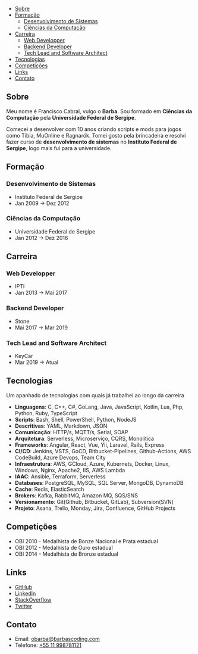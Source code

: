 - [Sobre](#sobre)
- [Formação](#formação)
  - [Desenvolvimento de Sistemas](#desenvolvimento-de-sistemas)
  - [Ciências da Computação](#ciências-da-computação)
- [Carreira](#carreira)
  - [Web Developper](#web-developper)
  - [Backend Developer](#backend-developer)
  - [Tech Lead and Software Architect](#tech-lead-and-software-architect)
- [Tecnologias](#tecnologias)
- [Competições](#competições)
- [Links](#links)
- [Contato](#contato)

## Sobre

Meu nome é Francisco Cabral, vulgo o **Barba**.
Sou formado em **Ciências da Computação** pela **Universidade Federal de Sergipe**.

Comecei a desenvolver com 10 anos criando scripts e mods para jogos como Tibia, MuOnline e Ragnarök. Tomei gosto pela brincadeira e resolvi fazer curso de **desenvolvimento de sistemas** no **Instituto Federal de Sergipe**, logo mais fui para a universidade.

## Formação

### Desenvolvimento de Sistemas

- Instituto Federal de Sergipe
- Jan 2009 → Dez 2012

### Ciências da Computação

- Universidade Federal de Sergipe
- Jan 2012 → Dez 2016

## Carreira

### Web Developper

- IPTI
- Jan 2013 → Mai 2017

### Backend Developer

- Stone
- Mai 2017 → Mar 2019

### Tech Lead and Software Architect

- KeyCar
- Mar 2019 → Atual

## Tecnologias

Um apanhado de tecnologias com quais já trabalhei ao longo da carreira

- **Linguagens**: C, C++, C#, GoLang, Java, JavaScript, Kotlin, Lua, Php, Python, Ruby, TypeScript
- **Scripts**: Bash, Shell, PowerShell, Python, NodeJS
- **Descritivas**: YAML, Markdown, JSON
- **Comunicação**: HTTP/s, MQTT/s, Serial, SOAP
- **Arquitetura**: Serverless, Microserviço, CQRS, Monolítica
- **Frameworks**: Angular, React, Vue, Yii, Laravel, Rails, Express
- **CI/CD**: Jenkins, VSTS, GoCD, Bitbucket-Pipelines, Github-Actions, AWS CodeBuild, Azure Devops, Team City
- **Infraestrutura**: AWS, GCloud, Azure, Kubernets, Docker, Linux, Windows, Nginx, Apache2, IIS, AWS Lambda
- **IAAC**: Ansible, Terraform, Serverless
- **Databases**: PostgreSQL, MySQL, SQL Server, MongoDB, DynamoDB
- **Cache**: Redis, ElasticSearch
- **Brokers**: Kafka, RabbitMQ, Amazon MQ, SQS/SNS
- **Versionamento**: Git(Github, Bitbucket, GitLab), Subversion(SVN)
- **Projeto**: Asana, Trello, Monday, Jira, Confluence, GitHub Projects

## Competições

- OBI 2010 - Medalhista de Bonze Nacional e Prata estadual
- OBI 2012 - Medalhista de Ouro estadual
- OBI 2014 - Medalhista de Bronze estadual

## Links

- [GitHub](https://github.com/franciscocabral)
- [LinkedIn](https://www.linkedin.com/in/franciscocabral5/)
- [StackOverflow](https://stackoverflow.com/users/story/2651490)
- [Twitter](https://twitter.com/barbascoding)

## Contato

- Email: [obarba@barbascoding.com](mailto:obarba@barbascoding.com)
- Telefone: [+55 11 998781121](tel:+5511998781121)

